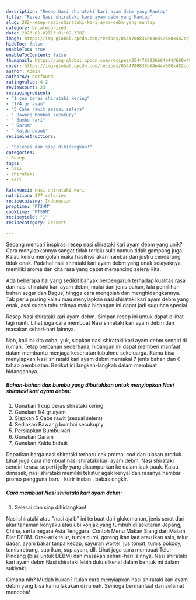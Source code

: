 ```yaml
---
description: "Resep Nasi shirataki kari ayam debm yang Mantap"
title: "Resep Nasi shirataki kari ayam debm yang Mantap"
slug: 282-resep-nasi-shirataki-kari-ayam-debm-yang-mantap
category: Uncategorized
date: 2023-02-02T13:01:09.378Z
image: https://img-global.cpcdn.com/recipes/0544780836b64e44/680x482cq70/nasi-shirataki-kari-ayam-debm-foto-resep-utama.jpg
hideToc: false
enableToc: true
enableTocContent: false
thumbnail: https://img-global.cpcdn.com/recipes/0544780836b64e44/680x482cq70/nasi-shirataki-kari-ayam-debm-foto-resep-utama.jpg
cover: https://img-global.cpcdn.com/recipes/0544780836b64e44/680x482cq70/nasi-shirataki-kari-ayam-debm-foto-resep-utama.jpg
author: Admin
authorAv: notfound
ratingvalue: 4.2
reviewcount: 23
recipeingredient:
- "1 cup beras shirataki kering"
- "1/4 gr ayam"
- "5 Cabe rawit sesuai selera"
- " Bawang bombai secukupy"
- " Bumbu kari"
- " Garam"
- " Kaldu bubuk"
recipeinstructions:

- "Selesai dan siap dihidangkan!"
categories:
- Resep
tags:
- nasi
- shirataki
- kari

katakunci: nasi shirataki kari 
nutrition: 277 calories
recipecuisine: Indonesian
preptime: "PT24M"
cooktime: "PT59M"
recipeyield: "1"
recipecategory: Dessert

---
```





Sedang mencari inspirasi resep nasi shirataki kari ayam debm yang unik? Cara menyiapkannya sangat tidak terlalu sulit namun tidak gampang juga. Kalau keliru mengolah maka hasilnya akan hambar dan justru cenderung tidak enak. Padahal nasi shirataki kari ayam debm yang enak selayaknya memiliki aroma dan cita rasa yang dapat memancing selera Kita.





Ada beberapa hal yang sedikit banyak berpengaruh terhadap kualitas rasa dari nasi shirataki kari ayam debm, mulai dari jenis bahan, lalu pemilihan bahan segar dan Bagus, hingga cara mengolah dan menghidangkannya. Tak perlu pusing kalau mau menyiapkan nasi shirataki kari ayam debm yang enak,      asal sudah tahu triknya maka hidangan ini dapat jadi suguhan spesial.














Resep Nasi shirataki kari ayam debm. Simpan resep ini untuk dapat dilihat lagi nanti. Lihat juga cara membuat Nasi shirataki kari ayam debm dan masakan sehari-hari lainnya.






Nah, kali ini kita coba, yuk, siapkan nasi shirataki kari ayam debm sendiri di rumah. Tetap berbahan sederhana, hidangan ini dapat memberi manfaat dalam membantu menjaga kesehatan tubuhmu sekeluarga. Kamu bisa menyiapkan Nasi shirataki kari ayam debm memakai 7 jenis bahan dan 0 tahap pembuatan. Berikut ini langkah-langkah dalam membuat hidangannya.

<!--inarticleads1-->

##### Bahan-bahan dan bumbu yang dibutuhkan untuk menyiapkan Nasi shirataki kari ayam debm:

1. Gunakan 1 cup beras shirataki kering
1. Gunakan 1/4 gr ayam
1. Siapkan 5 Cabe rawit (sesuai selera)
1. Sediakan  Bawang bombai secukup&#39;y
1. Persiapkan  Bumbu kari
1. Gunakan  Garam
1. Gunakan  Kaldu bubuk


Dapatkan harga nasi shirataki terbaru cek promo, cod dan ulasan produk. Lihat juga cara membuat nasi shirataki kari ayam debm. Nasi shirataki sendiri terasa seperti jelly yang dicampurkan ke dalam lauk pauk. Kalau dimasak, nasi shirataki memiliki tekstur agak kenyal dan rasanya hambar. ∙ promo pengguna baru ∙ kurir instan ∙ bebas ongkir. 

<!--inarticleads2-->

##### Cara membuat Nasi shirataki kari ayam debm:


1. Selesai dan siap dihidangkan!

Nasi shirataki atau &#34;nasi ajaib&#34; ini terbuat dari glukomanan, jenis serat dari akar tanaman konyaku atau ubi konjak yang tumbuh di sekitaran Jepang, China, serta negara Asia Tenggara. Contoh Menu Makan Siang dan Malam Diet DEBM. Orak-arik telur, tumis cumi, goreng ikan laut atau ikan asin, telur dadar, ayam bakar tanpa kecap, sayuran wortel, jus tomat, tumis pokcoy, tumis rebung, sup ikan, sup ayam, dll. Lihat juga cara membuat Telur Pindang (bisa untuk DEBM) dan masakan sehari-hari lainnya. Nasi shirataki kari ayam debm Nasi shirataki lebih dulu dikenal dalam bentuk mi dalam sukiyaki. 

Gimana nih? Mudah bukan? Itulah cara menyiapkan nasi shirataki kari ayam debm yang bisa kamu lakukan di rumah. Semoga bermanfaat dan selamat mencoba!
